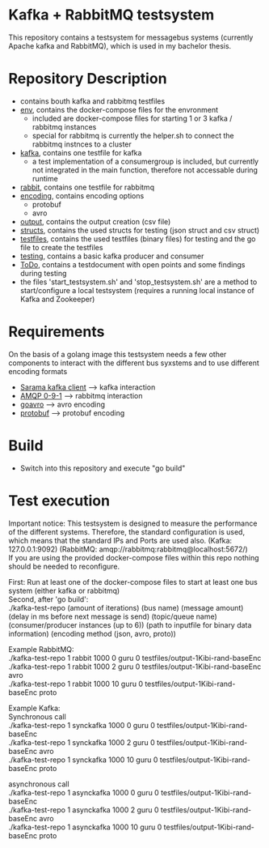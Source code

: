 # Kafka + RabbitMQ testsystem

This repository contains a testsystem for messagebus systems (currently Apache kafka and RabbitMQ), which is used in my bachelor thesis.  

# Repository Description
- contains bouth kafka and rabbitmq testfiles
- [env](#env), contains the docker-compose files for the envronment
    - included are docker-compose files for starting 1 or 3 kafka / rabbitmq instances
    - special for rabbitmq is currently the helper.sh to connect the rabbitmq instnces to a cluster
- [kafka](#kafka), contains one testfile for kafka
    - a test implementation of a consumergroup is included, but currently not integrated in the main function, therefore not accessable during runtime
- [rabbit](#rabbit), contains one testfile for rabbitmq
- [encoding](#encoding), contains encoding options
    - protobuf
    - avro
- [output](#output), contains the output creation (csv file)
- [structs](#structs), contains the used structs for testing (json struct and csv struct)
- [testfiles](#testfiles), contains the used testfiles (binary files) for testing and the go file to create the testfiles
- [testing](#testing), contains a basic kafka producer and consumer
- [ToDo](#ToDo), contains a testdocument with open points and some findings during testing
- the files 'start_testsystem.sh' and 'stop_testsystem.sh' are a method to start/configure a local testsystem (requires a running local instance of Kafka and Zookeeper)

# Requirements
On the basis of a golang image this testsystem needs a few other components to interact with the different bus syxstems and to use different encoding formats
- [Sarama kafka client](https://github.com/Shopify/sarama) --> kafka interaction
- [AMQP 0-9-1](https://github.com/streadway/amqp) --> rabbitmq interaction
- [goavro](https://github.com/linkedin/goavro) --> avro encoding
- [protobuf](https://github.com/golang/protobuf/proto) --> protobuf encoding

# Build
- Switch into this repository and execute "go build"

# Test execution
Important notice:
This testsystem is designed to measure the performance of the different systems. Therefore, the standard configuration is used, which means that the standard IPs and Ports are used also. (Kafka: 127.0.0.1:9092) (RabbitMQ: amqp://rabbitmq:rabbitmq@localhost:5672/)  
If you are using the provided docker-compose files within this repo nothing should be needed to reconfigure.

First:
Run at least one of the docker-compose files to start at least one bus system (either kafka or rabbitmq)  
Second, after 'go build':  
./kafka-test-repo (amount of iterations) (bus name) (message amount) (delay in ms before next message is send) (topic/queue name) (consumer/producer instances (up to 6)) (path to inputfile for binary data information) (encoding method (json, avro, proto))

Example RabbitMQ:  
./kafka-test-repo 1 rabbit 1000 0 guru 0 testfiles/output-1Kibi-rand-baseEnc  
./kafka-test-repo 1 rabbit 1000 2 guru 0 testfiles/output-1Kibi-rand-baseEnc avro  
./kafka-test-repo 1 rabbit 1000 10 guru 0 testfiles/output-1Kibi-rand-baseEnc proto  

Example Kafka:  
Synchronous call  
./kafka-test-repo 1 synckafka 1000 0 guru 0 testfiles/output-1Kibi-rand-baseEnc  
./kafka-test-repo 1 synckafka 1000 2 guru 0 testfiles/output-1Kibi-rand-baseEnc avro  
./kafka-test-repo 1 synckafka 1000 10 guru 0 testfiles/output-1Kibi-rand-baseEnc proto  

asynchronous call  
./kafka-test-repo 1 asynckafka 1000 0 guru 0 testfiles/output-1Kibi-rand-baseEnc  
./kafka-test-repo 1 asynckafka 1000 2 guru 0 testfiles/output-1Kibi-rand-baseEnc avro  
./kafka-test-repo 1 asynckafka 1000 10 guru 0 testfiles/output-1Kibi-rand-baseEnc proto  
